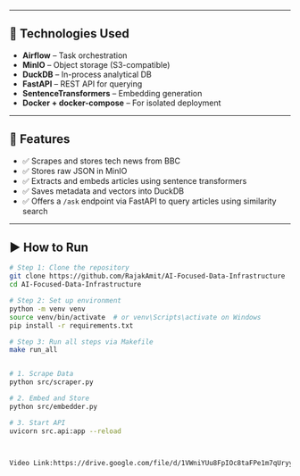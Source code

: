 
---

## 🔧 Technologies Used

- **Airflow** – Task orchestration
- **MinIO** – Object storage (S3-compatible)
- **DuckDB** – In-process analytical DB
- **FastAPI** – REST API for querying
- **SentenceTransformers** – Embedding generation
- **Docker + docker-compose** – For isolated deployment

---

## 🧪 Features

- ✅ Scrapes and stores tech news from BBC
- ✅ Stores raw JSON in MinIO
- ✅ Extracts and embeds articles using sentence transformers
- ✅ Saves metadata and vectors into DuckDB
- ✅ Offers a `/ask` endpoint via FastAPI to query articles using similarity search

---

## ▶️ How to Run

```bash
# Step 1: Clone the repository
git clone https://github.com/RajakAmit/AI-Focused-Data-Infrastructure
cd AI-Focused-Data-Infrastructure

# Step 2: Set up environment
python -m venv venv
source venv/bin/activate  # or venv\Scripts\activate on Windows
pip install -r requirements.txt

# Step 3: Run all steps via Makefile
make run_all


# 1. Scrape Data
python src/scraper.py

# 2. Embed and Store
python src/embedder.py

# 3. Start API
uvicorn src.api:app --reload



Video Link:https://drive.google.com/file/d/1VWniYUu8FpIOc8taFPe1m7qUryyTinMD/view?usp=drive_link
